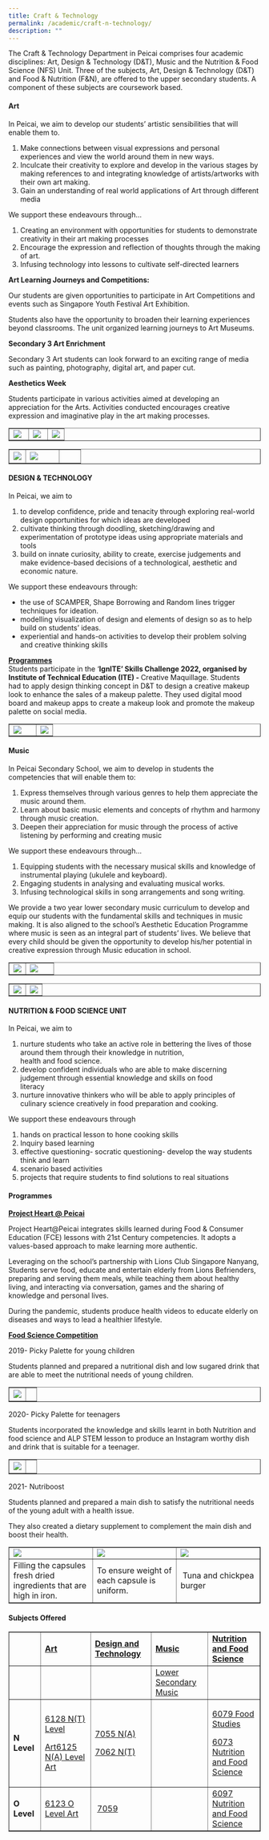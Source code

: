 ```yaml
---
title: Craft & Technology
permalink: /academic/craft-n-technology/
description: ""
---
```

<p>The Craft &amp; Technology Department in Peicai comprises four academic disciplines: Art, Design &amp; Technology (D&amp;T), Music and the Nutrition &amp; Food Science (NFS) Unit. Three of the subjects, Art, Design &amp; Technology (D&amp;T) and Food &amp; Nutrition (F&amp;N), are offered to the upper secondary students. A component of these subjects are coursework based.&nbsp;</p>
<h4><strong>Art</strong></h4>
<p>In Peicai, we aim&nbsp;to develop our students&rsquo; artistic sensibilities that will enable them to.</p>
<ol>
<li>Make connections between visual expressions and personal experiences and view the world around them in new ways.&nbsp;</li>
<li>Inculcate their creativity to explore and develop in the various stages by making references to and integrating knowledge of artists/artworks with their own art making.&nbsp;</li>
<li>Gain an understanding of real world applications of Art through different media&nbsp;</li>
</ol>
<p>We support these endeavours through&hellip;</p>
<ol>
<li>Creating an environment with opportunities for students to demonstrate creativity in their art making processes</li>
<li>Encourage the expression and reflection of thoughts through the making of art.</li>
<li>Infusing technology into lessons to cultivate self-directed learners</li>
</ol>
<p><strong>Art Learning Journeys and Competitions:</strong></p>
<p>Our students are given opportunities to participate in Art Competitions and events such as Singapore Youth Festival Art Exhibition.</p>
<p>Students also have the opportunity to broaden their learning experiences beyond classrooms. The unit organized learning journeys to Art Museums.</p>
<p><strong>Secondary 3 Art Enrichment</strong></p>
<p>Secondary 3 Art students can look forward to an exciting range of media such as painting, photography, digital art, and paper cut.</p>
<p><strong>Aesthetics Week</strong></p>
<p>Students participate in various activities aimed at developing an appreciation for the Arts. Activities conducted encourages creative expression and imaginative play in the art making processes.</p>
<table style="border-collapse: collapse; width: 100%;" border="1">
<tbody>
<tr>
<td style="width: 35%;"><img src="/images/ct1.jpg"></td>
<td style="width: 35%;"><img src="/images/ct2.png"></td>
<td style="width: 30%;"><img src="/images/ct3.jpg"></td>
</tr>
</tbody>
</table>
<table style="border-collapse: collapse; width: 100%;" border="1">
<tbody>
<tr>
<td style="width: 23%;"><img src="/images/ct4.jpg"></td>
<td style="width: 47%;"><img src="/images/ct5.jpg"></td>
<td style="width: 30%;">&nbsp;</td>
</tr>
</tbody>
</table>
<h4><strong>DESIGN &amp; TECHNOLOGY</strong></h4>
<p>In Peicai, we aim to</p>
<ol>
<li>to develop confidence, pride and tenacity through exploring real-world design opportunities for which ideas are developed</li>
<li>cultivate thinking through doodling, sketching/drawing and experimentation of prototype ideas using appropriate materials and tools</li>
<li>build on innate curiosity, ability to create, exercise judgements and make evidence-based decisions of a technological, aesthetic and economic nature.</li>
</ol>
<p>We support these endeavours through:</p>
<ul>
<li>the use of SCAMPER, Shape Borrowing and Random lines trigger techniques for ideation.</li>
<li>modelling visualization of design and elements of design so as to help build on students&rsquo; ideas.</li>
<li>experiential and hands-on activities to develop their problem solving and creative thinking skills</li>
</ul>
<p><strong><u>Programmes<br /></u></strong>Students participate in the &lsquo;<strong>IgnITE&rsquo; Skills Challenge 2022, organised by Institute of Technical Education (ITE) -&nbsp;</strong>Creative Maquillage. Students had&nbsp;to apply design thinking concept in D&amp;T to design a creative makeup look to enhance the sales of a makeup palette. They used digital mood board and makeup apps to create a makeup look and promote the makeup palette on social media.</p>
<table style="border-collapse: collapse; width: 100%;" border="1">
<tbody>
<tr>
<td style="width: 62%;"><img src="/images/ct6.jpg"></td>
<td style="width: 38%;"><img src="/images/ct16.jpg"></td>
</tr>
</tbody>
</table>
<h4><strong>Music</strong></h4>
<p>In Peicai Secondary School, we aim to develop in students the competencies that will enable them to:</p>
<ol>
<li>Express themselves through various genres to help them appreciate the music around them.</li>
<li>Learn about basic music elements and concepts of rhythm and harmony through music creation.</li>
<li>Deepen their appreciation for music through the process of active listening by performing and creating music</li>
</ol>
<p>We support these endeavours through&hellip;</p>
<ol>
<li>Equipping students with the necessary musical skills and knowledge of instrumental playing (ukulele and keyboard).</li>
<li>Engaging students in analysing and evaluating musical works.</li>
<li>Infusing technological skills in song arrangements and song writing.</li>
</ol>
<p>We provide a two year lower secondary music curriculum to develop and equip our students with the fundamental skills and techniques in music making. It is also aligned to the school&rsquo;s Aesthetic Education Programme where music is seen as an integral part of students&rsquo; lives. We believe that every child should&nbsp;be given the opportunity to develop his/her potential in creative expression through Music education in school.</p>
<table style="border-collapse: collapse; width: 100%;" border="1">
<tbody>
<tr>
<td style="width: 37%;"><img src="/images/ct7.jpg"></td>
<td style="width: 63%;"><img src="/images/ct8.jpg"></td>
</tr>
</tbody>
</table>
<table style="border-collapse: collapse; width: 100%;" border="1">
<tbody>
<tr>
<td style="width: 50%;"><img src="/images/ct9.jpg"></td>
<td style="width: 50%;"><img src="/images/ct10.jpg"></td>
</tr>
</tbody>
</table>
<h4><strong>NUTRITION &amp; FOOD SCIENCE UNIT</strong></h4>
<p>In Peicai, we aim to</p>
<ol>
<li>nurture students who take an active role in bettering the lives of those around them through their knowledge in nutrition,&nbsp;<br />health and food science.</li>
<li>develop confident individuals who are able to make discerning judgement through essential knowledge and skills on food<br />literacy</li>
<li>nurture innovative thinkers who will be able to apply principles of culinary science creatively in food preparation and cooking.</li>
</ol>
<p>We support these endeavours through</p>
<ol>
<li>hands on practical lesson to hone cooking skills</li>
<li>Inquiry based learning</li>
<li>effective questioning- socratic questioning- develop the way students think and learn</li>
<li>scenario based activities</li>
<li>projects that require students to find solutions to real situations</li>
</ol>
<h4><strong>Programmes</strong></h4>
<p><strong><u>Project Heart @ Peicai</u></strong></p>
<p>Project Heart@Peicai integrates skills learned during Food &amp; Consumer Education (FCE) lessons with 21st Century competencies. It adopts a values-based approach to make learning more authentic.</p>
<p>Leveraging on the school&rsquo;s partnership with Lions Club Singapore Nanyang, Students serve food, educate and entertain elderly from Lions Befrienders, preparing and serving them meals, while teaching them about healthy living, and interacting via conversation, games and the sharing of knowledge and personal lives.</p>
<p>During the pandemic, students produce health videos to educate elderly on diseases and ways to lead a healthier lifestyle.</p>
<p><strong><u>Food Science Competition</u></strong></p>
<p>2019- Picky Palette for young children</p>
<p>Students planned and prepared a nutritional dish and low sugared drink that are able to meet the nutritional needs of young children.</p>
<table style="border-collapse: collapse; width: 100%;" border="1">
<tbody>
<tr>
<td style="width: 60%;"><img src="/images/ct11.png"></td>
<td style="width: 40%;">&nbsp;</td>
</tr>
</tbody>
</table>
<p>2020- Picky Palette for teenagers</p>
<p>Students incorporated the knowledge and skills learnt in both Nutrition and food science and ALP STEM lesson to produce an Instagram worthy dish and drink that is suitable for a teenager.</p>
<table style="border-collapse: collapse; width: 100%;" border="1">
<tbody>
<tr>
<td style="width: 60%;"><img src="/images/ct12.png"></td>
<td style="width: 40%;">&nbsp;</td>
</tr>
</tbody>
</table>
<p>2021- Nutriboost</p>
<p>Students planned and prepared a main dish to satisfy the nutritional needs of the young adult with a health issue.</p>
<p>They also created a dietary supplement to complement the main dish and boost their health.</p>
<table style="border-collapse: collapse; width: 100%;" border="1">
<tbody>
<tr>
<td style="width: 33.3333%;"><img src="/images/ct13.png"></td>
<td style="width: 33.3333%;"><img src="/images/ct14.png"></td>
<td style="width: 33.3333%;"><img src="/images/ct15.png"></td>
</tr>
<tr>
<td style="width: 33.3333%;">Filling the capsules fresh dried ingredients that are high in iron.</td>
<td style="width: 33.3333%;">To ensure weight of each capsule is uniform.</td>
<td style="width: 33.3333%;">&nbsp;Tuna and chickpea burger</td>
</tr>
</tbody>
</table>
<h4><strong>Subjects Offered</strong></h4>
<table style="border-collapse: collapse; width: 100%;" border="1">
<tbody>
<tr>
<td width="60">&nbsp;</td>
<td width="141"><strong><u>Art</u></strong></td>
<td width="141"><strong><u>Design and Technology</u></strong></td>
<td width="141"><strong><u>Music</u></strong></td>
<td width="141"><strong><u>Nutrition and Food Science</u></strong></td>
</tr>
<tr>
<td width="60">&nbsp;</td>
<td width="141">&nbsp;</td>
<td width="141">&nbsp;</td>
<td width="141"><a href="https://www.moe.gov.sg/-/media/files/primary/2015musicteachingandlearningsyllabusprimaryandlowersecondary.ashx?la=en&amp;hash=41025D7E02879592E04790C645AF026FD33D64E9">Lower Secondary Music</a></td>
<td width="141">&nbsp;</td>
</tr>
<tr>
<td width="60"><strong>N Level</strong></td>
<td width="141">
<p><a href="https://www.seab.gov.sg/docs/default-source/national-examinations/syllabus/nlevel/2022syllabus/6128_y22_sy.pdf">6128 N(T) Level</a></p>
<p><a href="https://www.seab.gov.sg/docs/default-source/national-examinations/syllabus/nlevel/2022syllabus/6128_y22_sy.pdf">Art</a><a href="https://www.seab.gov.sg/docs/default-source/national-examinations/syllabus/nlevel/2021syllabus/6125_y21_sy.pdf">6125 N(A) Level Art</a></p>
</td>
<td width="141">
<p><a href="https://www.seab.gov.sg/docs/default-source/national-examinations/syllabus/nlevel/2022syllabus/7055_y22_sy.pdf">7055 N(A)</a></p>
<p><a href="https://www.seab.gov.sg/docs/default-source/national-examinations/syllabus/nlevel/2022syllabus/7062_y22_sy.pdf">7062 N(T)</a></p>
</td>
<td width="141">&nbsp;</td>
<td width="141">
<p><a href="https://www.seab.gov.sg/docs/default-source/national-examinations/syllabus/nlevel/2022syllabus/6079_y22_sy.pdf">6079 Food Studies</a></p>
<p><a href="https://www.seab.gov.sg/docs/default-source/national-examinations/syllabus/nlevel/2022syllabus/6073_y22_sy.pdf">6073 Nutrition and Food Science</a></p>
</td>
</tr>
<tr>
<td width="60"><strong>O Level</strong></td>
<td width="141"><a href="https://www.seab.gov.sg/docs/default-source/national-examinations/syllabus/olevel/2022syllabus/6123_y22_sy.pdf">6123 O Level Art</a></td>
<td width="141">&nbsp;<a href="https://www.seab.gov.sg/docs/default-source/national-examinations/syllabus/olevel/2022syllabus/7059_y22_sy.pdf">7059</a></td>
<td width="141">&nbsp;</td>
<td width="141"><a href="https://www.seab.gov.sg/docs/default-source/national-examinations/syllabus/olevel/2022syllabus/6097_y22_sy.pdf">6097 Nutrition and Food Science</a></td>
</tr>
</tbody>
</table>